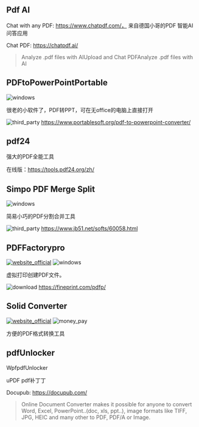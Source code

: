 ## Pdf  AI 

Chat with any PDF: https://www.chatpdf.com/， 来自德国小哥的PDF 智能AI问答应用

Chat PDF: https://chatpdf.ai/

> Analyze .pdf files with AIUpload and Chat PDFAnalyze .pdf files with AI

## PDFtoPowerPointPortable

![windows](https://gitbook07.oss-cn-hangzhou.aliyuncs.com/windows.svg)

很老的小软件了，PDF转PPT，可在无office的电脑上直接打开

![third_party](https://gitbook07.oss-cn-hangzhou.aliyuncs.com/third_party.svg) https://www.portablesoft.org/pdf-to-powerpoint-converter/

## pdf24

强大的PDF全能工具

在线版：https://tools.pdf24.org/zh/

## Simpo PDF Merge Split

![windows](https://gitbook07.oss-cn-hangzhou.aliyuncs.com/windows.svg)

简易小巧的PDF分割合并工具

![third_party](https://gitbook07.oss-cn-hangzhou.aliyuncs.com/third_party.svg) https://www.jb51.net/softs/60058.html

## PDFFactorypro
[![website_official](https://gitbook07.oss-cn-hangzhou.aliyuncs.com/website_official.svg)](https://fineprint.com/) ![windows](https://gitbook07.oss-cn-hangzhou.aliyuncs.com/windows.svg)

虚拟打印创建PDF文件。

![download](https://gitbook07.oss-cn-hangzhou.aliyuncs.com/download.svg) https://fineprint.com/pdfp/

## Solid Converter
[![website_official](https://gitbook07.oss-cn-hangzhou.aliyuncs.com/website_official.svg)](https://www.soliddocuments.com/) ![money_pay](https://gitbook07.oss-cn-hangzhou.aliyuncs.com/money_pay.svg)

方便的PDF格式转换工具

## pdfUnlocker

WpfpdfUnlocker

uPDF  pdf补丁丁  

Docupub: https://docupub.com/

> Online Document Converter makes it possible for anyone to convert Word, Excel, PowerPoint..(doc, xls, ppt..), image formats like TIFF, JPG, HEIC and many other to PDF, PDF/A or Image.
















